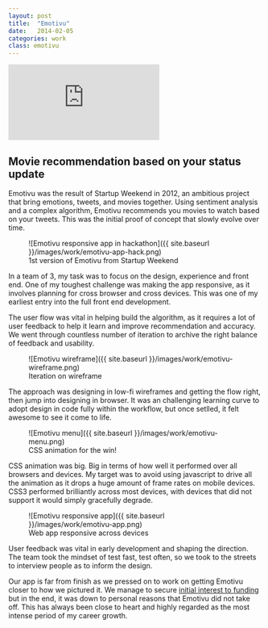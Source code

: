 ```yaml
---
layout: post
title:  "Emotivu"
date:   2014-02-05
categories: work
class: emotivu
---
```

<div class='embed-container'><iframe src='https://player.vimeo.com/video/72469462' frameborder='0' webkitAllowFullScreen mozallowfullscreen allowFullScreen></iframe></div>

## Movie recommendation based on your status update

Emotivu was the result of Startup Weekend in 2012, an ambitious project that bring emotions, tweets, and movies together. Using sentiment analysis and a complex algorithm, Emotivu recommends you movies to watch based on your tweets. This was the initial proof of concept that slowly evolve over time.

<figure class='emotivu_figure--hack' markdown='1'>
![Emotivu responsive app in hackathon]({{ site.baseurl }}/images/work/emotivu-app-hack.png)
<figcaption>1st version of Emotivu from Startup Weekend</figcaption>
</figure>

In a team of 3, my task was to focus on the design, experience and front end. One of my toughest challenge was making the app responsive, as it involves planning for cross browser and cross devices. This was one of my earliest entry into the full front end development.

The user flow was vital in helping build the algorithm, as it requires a lot of user feedback to help it learn and improve recommendation and accuracy. We went through countless number of iteration to archive the right balance of feedback and usability.

<figure class='emotivu_figure--wireframe' markdown='1'>
![Emotivu wireframe]({{ site.baseurl }}/images/work/emotivu-wireframe.png)
<figcaption>Iteration on wireframe</figcaption>
</figure>

The approach was designing in low-fi wireframes and getting the flow right, then jump into designing in browser. It was an challenging learning curve to adopt design in code fully within the workflow, but once setlled, it felt awesome to see it come to life.

<figure class='emotivu_figure--menu' markdown='1'>
![Emotivu menu]({{ site.baseurl }}/images/work/emotivu-menu.png)
<figcaption>CSS animation for the win!</figcaption>
</figure>

CSS animation was big. Big in terms of how well it performed over all browsers and devices. My target was to avoid using javascript to drive all the animation as it drops a huge amount of frame rates on mobile devices. CSS3 performed brilliantly across most devices, with devices that did not support it would simply gracefully degrade.

<figure class='emotivu_figure--app' markdown='1'>
![Emotivu responsive app]({{ site.baseurl }}/images/work/emotivu-app.png)
<figcaption>Web app responsive across devices</figcaption>
</figure>

User feedback was vital in early development and shaping the direction. The team took the mindset of test fast, test often, so we took to the streets to interview people as to inform the design.

Our app is far from finish as we pressed on to work on getting Emotivu closer to how we pictured it. We manage to secure [initial interest to funding](http://4pt5.com/emotivu-wins-techpitch-4-5/) but in the end, it was down to personal reasons that Emotivu did not take off. This has always been close to heart and highly regarded as the most intense period of my career growth.
